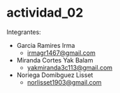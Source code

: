 # actividad_02

Integrantes:

- Garcia Ramires Irma 
  - irmagr1467@gmail.com
- Miranda Cortes Yak Balam
  - yakmiranda3c113@gmail.com
- Noriega Domibguez Lisset
  - norlisset1903@gmail.com
